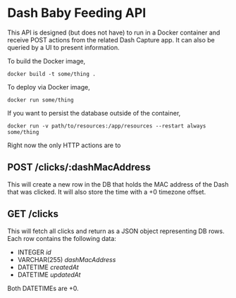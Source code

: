 # Dash Baby Feeding API

This API is designed (but does not have) to run in a Docker container and receive
POST actions from the related Dash Capture app. It can also be queried
by a UI to present information.

To build the Docker image,

`docker build -t some/thing .`

To deploy via Docker image,

`docker run some/thing`

If you want to persist the database outside of the container,

`docker run -v path/to/resources:/app/resources --restart always some/thing`

Right now the only HTTP actions are to

## POST /clicks/:dashMacAddress

This will create a new row in the DB that holds the MAC address of the
Dash that was clicked. It will also store the time with a +0 timezone offset.

## GET /clicks

This will fetch all clicks and return as a JSON object representing DB rows.
Each row contains the following data:

* INTEGER *id*
* VARCHAR(255) *dashMacAddress*
* DATETIME *createdAt*
* DATETIME *updatedAt*

Both DATETIMEs are +0.
